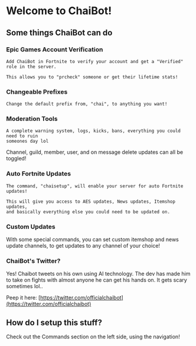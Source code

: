 # Welcome to ChaiBot! 
## Some things ChaiBot can do
### Epic Games Account Verification
    Add ChaiBot in Fortnite to verify your account and get a "Verified" role in the server. 
    
    This allows you to "prcheck" someone or get their lifetime stats!

### Changeable Prefixes
    Change the default prefix from, "chai", to anything you want!
### Moderation Tools
    A complete warning system, logs, kicks, bans, everything you could need to ruin
    someones day lol

Channel, guild, member, user, and on message delete updates can all be toggled!
### Auto Fortnite Updates
    The command, "chaisetup", will enable your server for auto Fortnite updates!
    
    This will give you access to AES updates, News updates, Itemshop updates,
    and basically everything else you could need to be updated on.
### Custom Updates
With some special commands, you can set custom itemshop and news update channels, to get updates to any channel of your choice!

### ChaiBot's Twitter?
Yes! Chaibot tweets on his own using AI technology. The dev has made him to take on fights with almost anyone he can get his hands on. It gets scary sometimes lol..

Peep it here: [https://twitter.com/officialchaibot](https://twitter.com/officialchaibot)

## How do I setup this stuff?
Check out the Commands section on the left side, using the navigation!
